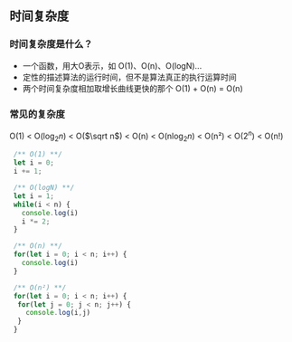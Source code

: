 ## 时间复杂度

### 时间复杂度是什么？

* 一个函数，用大O表示，如 O(1)、O(n)、O(logN)...
* 定性的描述算法的运行时间，但不是算法真正的执行运算时间
* 两个时间复杂度相加取增长曲线更快的那个 O(1) + O(n) = O(n)

### 常见的复杂度
 
O(1) < O($\log_2 n$) < O($\sqrt n$) < O(n) < O(n$\log_2 n$) < O(n²) < O($2^n$) < O(n!)


```js
 /** O(1) **/
 let i = 0;
 i += 1;
```

```js
 /** O(logN) **/
 let i = 1; 
 while(i < n) {
   console.log(i)
   i *= 2;
 }
```

```js
 /** O(n) **/
 for(let i = 0; i < n; i++) {
   console.log(i)
 }
```

```js
 /** O(n²) **/
 for(let i = 0; i < n; i++) {
  for(let j = 0; j < n; j++) {
    console.log(i,j)
  }
 }
```
 
 <comment-comment/> 
 